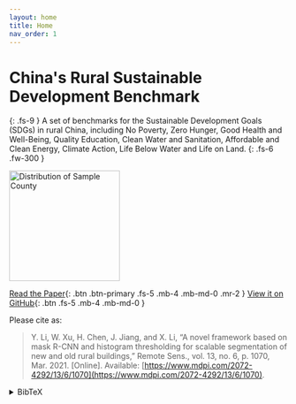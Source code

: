 ```yaml
---
layout: home
title: Home
nav_order: 1
---
```


# China's Rural Sustainable Development Benchmark
{: .fs-9 }
A set of benchmarks for the Sustainable Development Goals (SDGs) in rural China, including No Poverty, Zero Hunger, Good Health and Well-Being, Quality Education, Clean Water and Sanitation, Affordable and Clean Energy, Climate Action, Life Below Water and Life on Land.
{: .fs-6 .fw-300 }

<img src="{{ site.baseurl }}/assets/images/shidianxian.JPEG" width="200" title="Distribution of Sample County">

[Read the Paper](https://www.mdpi.com/2072-4292/13/6/1070){: .btn .btn-primary .fs-5 .mb-4 .mb-md-0 .mr-2 } [View it on GitHub](https://github.com/dengweihuan/SustainBench-lab/){: .btn .fs-5 .mb-4 .mb-md-0 }

Please cite as:

> Y. Li, W. Xu, H. Chen, J. Jiang, and X. Li, “A novel framework based on mask R-CNN and histogram thresholding for scalable segmentation of new and old rural buildings,” Remote Sens., vol. 13, no. 6, p. 1070, Mar. 2021. [Online]. Available: [https://www.mdpi.com/2072-4292/13/6/1070](https://www.mdpi.com/2072-4292/13/6/1070).

<details markdown="block">
<summary>BibTeX</summary>

```tex
@inproceedings{

}
```

</details>
